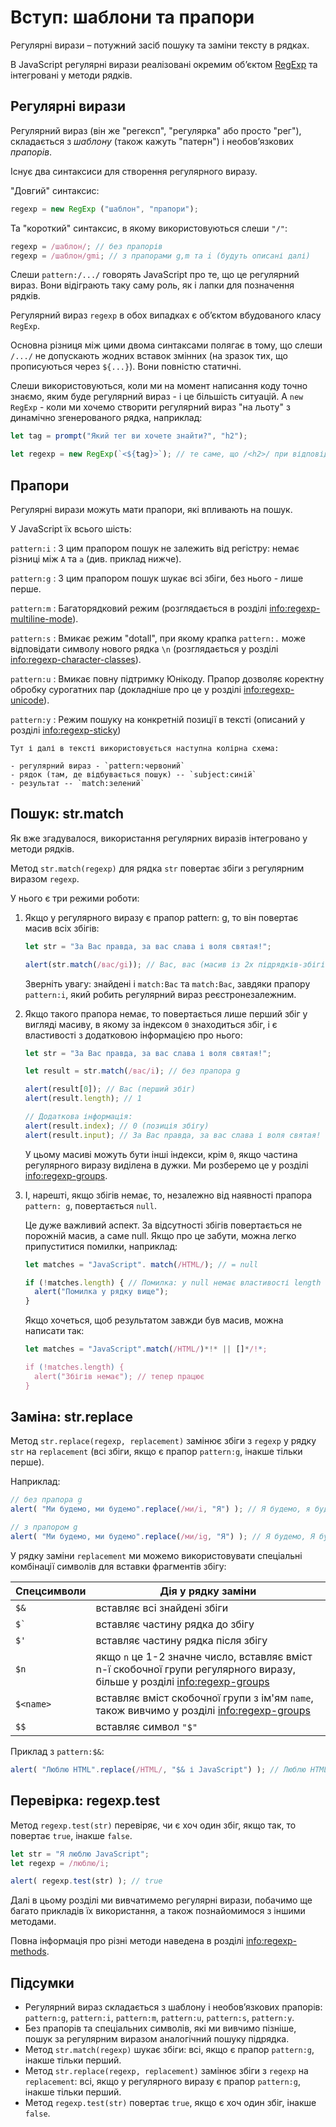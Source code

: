 # Вступ: шаблони та прапори

Регулярні вирази – потужний засіб пошуку та заміни тексту в рядках.

В JavaScript регулярні вирази реалізовані окремим об’єктом [RegExp](mdn:js/RegExp) та інтегровані у методи рядків.

## Регулярні вирази

Регулярний вираз (він же "регексп", "регулярка" або просто "рег"), складається з *шаблону* (також кажуть "патерн") і необов’язкових *прапорів*.

Існує два синтаксиси для створення регулярного виразу.

"Довгий" синтаксис:

```js
regexp = new RegExp ("шаблон", "прапори");
```

Та "короткий" синтаксис, в якому використовуються слеши `"/"`:

```js
regexp = /шаблон/; // без прапорів
regexp = /шаблон/gmi; // з прапорами g,m та i (будуть описані далі)
```

Слеши `pattern:/.../` говорять JavaScript про те, що це регулярний вираз. Вони відіграють таку саму роль, як і лапки для позначення рядків.

Регулярний вираз `regexp` в обох випадках є об’єктом вбудованого класу `RegExp`.

Основна різниця між цими двома синтаксами полягає в тому, що слеши `/.../` не допускають жодних вставок змінних (на зразок тих, що прописуються через `${...}`). Вони повністю статичні.

Слеши використовуються, коли ми на момент написання коду точно знаємо, яким буде регулярний вираз - і це більшість ситуацій. А `new RegExp` - коли ми хочемо створити регулярний вираз "на льоту" з динамічно згенерованого рядка, наприклад:

```js
let tag = prompt("Який тег ви хочете знайти?", "h2");

let regexp = new RegExp(`<${tag}>`); // те саме, що /<h2>/ при відповіді "h2" на запит вище
```

## Прапори

Регулярні вирази можуть мати прапори, які впливають на пошук.

У JavaScript їх всього шість:

`pattern:i`
: З цим прапором пошук не залежить від регістру: немає різниці між `A` та `a` (див. приклад нижче).

`pattern:g`
: З цим прапором пошук шукає всі збіги, без нього - лише перше.

`pattern:m`
: Багаторядковий режим (розглядається в розділі <info:regexp-multiline-mode>).

`pattern:s`
: Вмикає режим "dotall", при якому крапка `pattern:.` може відповідати символу нового рядка `\n` (розглядається у розділі <info:regexp-character-classes>).

`pattern:u`
: Вмикає повну підтримку Юнікоду. Прапор дозволяє коректну обробку сурогатних пар (докладніше про це у розділі <info:regexp-unicode>).

`pattern:y`
: Режим пошуку на конкретній позиції в тексті (описаний у розділі <info:regexp-sticky>)

```smart header="Кольорові позначення"
Тут і далі в тексті використовується наступна колірна схема:

- регулярний вираз - `pattern:червоний`
- рядок (там, де відбувається пошук) -- `subject:синій`
- результат -- `match:зелений`
```

## Пошук: str.match

Як вже згадувалося, використання регулярних виразів інтегровано у методи рядків.

Метод `str.match(regexp)` для рядка `str` повертає збіги з регулярним виразом `regexp`.

У нього є три режими роботи:

1. Якщо у регулярного виразу є прапор pattern: g, то він повертає масив всіх збігів:
     ```js run
     let str = "За Вас правда, за вас слава і воля святая!";

     alert(str.match(/вас/gi)); // Вас, вас (масив із 2х підрядків-збігів)
     ```
     Зверніть увагу: знайдені і `match:Вас` та `match:Вас`, завдяки прапору `pattern:i`, який робить регулярний вираз реєстронезалежним.

2. Якщо такого прапора немає, то повертається лише перший збіг у вигляді масиву, в якому за індексом `0` знаходиться збіг, і є властивості з додатковою інформацією про нього:
     ```js run
     let str = "За Вас правда, за вас слава і воля святая!";

     let result = str.match(/вас/i); // без прапора g

     alert(result[0]); // Вас (перший збіг)
     alert(result.length); // 1

     // Додаткова інформація:
     alert(result.index); // 0 (позиція збігу)
     alert(result.input); // За Вас правда, за вас слава і воля святая! (вихідний рядок)
     ```
     У цьому масиві можуть бути інші індекси, крім `0`, якщо частина регулярного виразу виділена в дужки. Ми розберемо це у розділі <info:regexp-groups>.

3. І, нарешті, якщо збігів немає, то, незалежно від наявності прапора `pattern: g`, повертається `null`.

     Це дуже важливий аспект. За відсутності збігів повертається не порожній масив, а саме null. Якщо про це забути, можна легко припуститися помилки, наприклад:

     ```js run
     let matches = "JavaScript". match(/HTML/); // = null

     if (!matches.length) { // Помилка: у null немає властивості length
       alert("Помилка у рядку вище");
     }
     ```

     Якщо хочеться, щоб результатом завжди був масив, можна написати так:

     ```js run
     let matches = "JavaScript".match(/HTML/)*!* || []*/!*;

     if (!matches.length) {
       alert("Збігів немає"); // тепер працює
     }
     ```

## Заміна: str.replace

Метод `str.replace(regexp, replacement)` замінює збіги з `regexp` у рядку `str` на `replacement` (всі збіги, якщо є прапор `pattern:g`, інакше тільки перше).

Наприклад:

```js run
// без прапора g
alert( "Ми будемо, ми будемо".replace(/ми/i, "Я") ); // Я будемо, я будемо

// з прапором g
alert( "Ми будемо, ми будемо".replace(/ми/ig, "Я") ); // Я будемо, Я будемо
```

У рядку заміни `replacement` ми можемо використовувати спеціальні комбінації символів для вставки фрагментів збігу:

| Спецсимволи | Дія у рядку заміни |
|--------|--------|
|`$&`|вставляє всі знайдені збіги|
|<code>$&#096;</code>|вставляє частину рядка до збігу|
|`$'`|вставляє частину рядка після збігу|
|`$n`|якщо `n` це 1-2 значне число, вставляє вміст n-ї скобочної групи регулярного виразу, більше у розділі <info:regexp-groups>|
|`$<name>`|вставляє вміст скобочної групи з ім'ям `name`, також вивчимо у розділі <info:regexp-groups>|
|`$$`|вставляє символ `"$"` |

Приклад з `pattern:$&`:

```js run
alert( "Люблю HTML".replace(/HTML/, "$& і JavaScript") ); // Люблю HTML і JavaScript
```

## Перевірка: regexp.test

Метод `regexp.test(str)` перевіряє, чи є хоч один збіг, якщо так, то повертає `true`, інакше `false`.

```js run
let str = "Я люблю JavaScript";
let regexp = /люблю/i;

alert( regexp.test(str) ); // true
```

Далі в цьому розділі ми вивчатимемо регулярні вирази, побачимо ще багато прикладів їх використання, а також познайомимося з іншими методами.

Повна інформація про різні методи наведена в розділі <info:regexp-methods>.

## Підсумки

- Регулярний вираз складається з шаблону і необов’язкових прапорів: `pattern:g`, `pattern:i`, `pattern:m`, `pattern:u`, `pattern:s`, `pattern:y`.
- Без прапорів та спеціальних символів, які ми вивчимо пізніше, пошук за регулярним виразом аналогічний пошуку підрядка.
- Метод `str.match(regexp)` шукає збіги: всі, якщо є прапор `pattern:g`, інакше тільки перший.
- Метод `str.replace(regexp, replacement)` замінює збіги з `regexp` на `replacement`: всі, якщо у регулярного виразу є прапор `pattern:g`, інакше тільки перший.
- Метод `regexp.test(str)` повертає `true`, якщо є хоч один збіг, інакше `false`.
